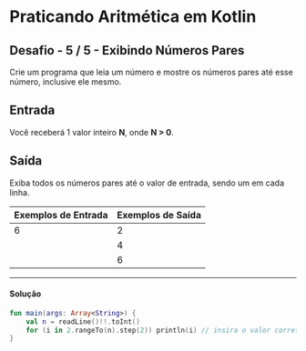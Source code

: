 # **Praticando Aritmética em Kotlin**

## Desafio - **5** **/** 5 **-** **Exibindo Números Pares**

Crie um programa que leia um número e mostre os números pares até esse número, inclusive ele mesmo.

## Entrada

Você receberá 1 valor inteiro **N**, onde **N > 0**.

## Saída

Exiba todos os números pares até o valor de entrada, sendo um em cada linha. 

 

| Exemplos de Entrada | Exemplos de Saída |
| ------------------- | ----------------- |
| 6                   | 2                 |
|                     | 4                 |
|                     | 6                 |



<hr />

<h4 align="left">Solução</h4>

```kotlin
fun main(args: Array<String>) {
    val n = readLine()!!.toInt()
    for (i in 2.rangeTo(n).step(2)) println(i) // insira o valor correto
}
```

